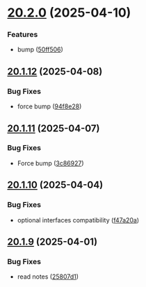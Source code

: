 # [20.2.0](https://github.com/Torwent/WaspLib/compare/v20.1.12...v20.2.0) (2025-04-10)


### Features

* bump ([50ff506](https://github.com/Torwent/WaspLib/commit/50ff50688e6153a67199fbfc65cc3786857f6f40))



## [20.1.12](https://github.com/Torwent/WaspLib/compare/v20.1.11...v20.1.12) (2025-04-08)


### Bug Fixes

* force bump ([94f8e28](https://github.com/Torwent/WaspLib/commit/94f8e28f3826e5bda3a2ea611be898835f5f9e9b))



## [20.1.11](https://github.com/Torwent/WaspLib/compare/v20.1.10...v20.1.11) (2025-04-07)


### Bug Fixes

* Force bump ([3c86927](https://github.com/Torwent/WaspLib/commit/3c869271337f3ca2a03fa02e7e0f2437d01a91f3))



## [20.1.10](https://github.com/Torwent/WaspLib/compare/v20.1.9...v20.1.10) (2025-04-04)


### Bug Fixes

* optional interfaces compatibility ([f47a20a](https://github.com/Torwent/WaspLib/commit/f47a20aca2dc6403538d60238c61c8b55ed88d6e))



## [20.1.9](https://github.com/Torwent/WaspLib/compare/v20.1.8...v20.1.9) (2025-04-01)


### Bug Fixes

* read notes ([25807d1](https://github.com/Torwent/WaspLib/commit/25807d1cac17d6592fa369fceb1fbb7b384e4f0a))



